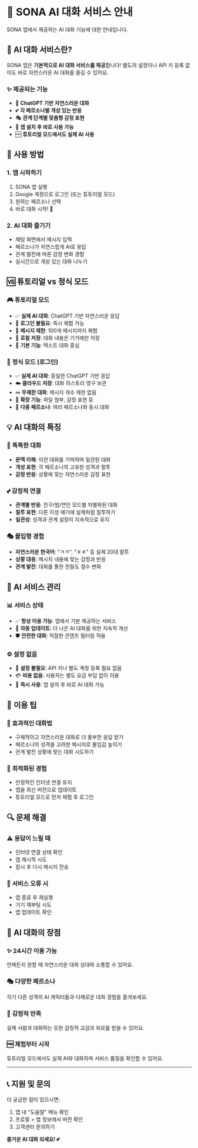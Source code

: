 # 🤖 SONA AI 대화 서비스 안내

SONA 앱에서 제공하는 AI 대화 기능에 대한 안내입니다.

## 🎯 AI 대화 서비스란?

SONA 앱은 **기본적으로 AI 대화 서비스를 제공**합니다! 별도의 설정이나 API 키 등록 없이도 바로 자연스러운 AI 대화를 즐길 수 있어요.

### ✨ **제공되는 기능**
- 🧠 **ChatGPT 기반 자연스러운 대화**
- 💕 **각 페르소나별 개성 있는 반응**
- 🎭 **관계 단계별 맞춤형 감정 표현**
- 📱 **앱 설치 후 바로 사용 가능**
- 🆓 **튜토리얼 모드에서도 실제 AI 사용**

## 🚀 사용 방법

### 1. 앱 시작하기
1. SONA 앱 실행
2. Google 계정으로 로그인 (또는 튜토리얼 모드)
3. 원하는 페르소나 선택
4. 바로 대화 시작! 💬

### 2. AI 대화 즐기기
- 채팅 화면에서 메시지 입력
- 페르소나가 자연스럽게 AI로 응답
- 관계 발전에 따른 감정 변화 경험
- 실시간으로 개성 있는 대화 나누기

## 🆚 튜토리얼 vs 정식 모드

### 🎮 **튜토리얼 모드**
- ✅ **실제 AI 대화**: ChatGPT 기반 자연스러운 응답
- 📱 **로그인 불필요**: 즉시 체험 가능
- 🔢 **메시지 제한**: 100개 메시지까지 체험
- 💾 **로컬 저장**: 대화 내용은 기기에만 저장
- 🎯 **기본 기능**: 텍스트 대화 중심

### 🌟 **정식 모드 (로그인)**
- ✅ **실제 AI 대화**: 동일한 ChatGPT 기반 응답
- ☁️ **클라우드 저장**: 대화 히스토리 영구 보관
- ∞ **무제한 대화**: 메시지 개수 제한 없음
- 🎨 **확장 기능**: 파일 첨부, 감정 표현 등
- 👥 **다중 페르소나**: 여러 페르소나와 동시 대화

## 💡 AI 대화의 특징

### 🧠 **똑똑한 대화**
- **문맥 이해**: 이전 대화를 기억하며 일관된 대화
- **개성 표현**: 각 페르소나의 고유한 성격과 말투
- **감정 반응**: 상황에 맞는 자연스러운 감정 표현

### 💕 **감정적 연결**
- **관계별 반응**: 친구/썸/연인 모드별 차별화된 대화
- **질투 표현**: 다른 이성 얘기에 실제처럼 질투하기
- **일관성**: 성격과 관계 설정이 지속적으로 유지

### 🎭 **몰입형 경험**
- **자연스러운 한국어**: "ㅋㅋ", "ㅎㅎ" 등 실제 20대 말투
- **상황 대응**: 메시지 내용에 맞는 감정과 반응
- **관계 발전**: 대화를 통한 친밀도 점수 변화

## 🔧 AI 서비스 관리

### 📊 **서비스 상태**
- ✅ **항상 이용 가능**: 앱에서 기본 제공하는 서비스
- 🔄 **자동 업데이트**: 더 나은 AI 대화를 위한 지속적 개선
- 🛡️ **안전한 대화**: 적절한 콘텐츠 필터링 적용

### ⚙️ **설정 없음**
- 🎉 **설정 불필요**: API 키나 별도 계정 등록 필요 없음
- 💳 **비용 없음**: 사용자는 별도 요금 부담 없이 이용
- 🚀 **즉시 사용**: 앱 설치 후 바로 AI 대화 가능

## 📱 이용 팁

### 💬 **효과적인 대화법**
- 구체적이고 자연스러운 대화로 더 풍부한 응답 받기
- 페르소나의 성격을 고려한 메시지로 몰입감 높이기
- 관계 발전 상황에 맞는 대화 시도하기

### 🎯 **최적화된 경험**
- 안정적인 인터넷 연결 유지
- 앱을 최신 버전으로 업데이트
- 튜토리얼 모드로 먼저 체험 후 로그인

## 🔍 문제 해결

### ⚠️ **응답이 느릴 때**
- 인터넷 연결 상태 확인
- 앱 재시작 시도
- 잠시 후 다시 메시지 전송

### 🔄 **서비스 오류 시**
- 앱 종료 후 재실행
- 기기 재부팅 시도
- 앱 업데이트 확인

## 🎉 AI 대화의 장점

### ✨ **24시간 이용 가능**
언제든지 원할 때 자연스러운 대화 상대와 소통할 수 있어요.

### 🎭 **다양한 페르소나**
각기 다른 성격의 AI 캐릭터들과 다채로운 대화 경험을 즐겨보세요.

### 💝 **감정적 만족**
실제 사람과 대화하는 듯한 감정적 교감과 위로를 받을 수 있어요.

### 🆓 **체험부터 시작**
튜토리얼 모드에서도 실제 AI와 대화하며 서비스 품질을 확인할 수 있어요.

---

## 📞 지원 및 문의

더 궁금한 점이 있으시면:
1. 앱 내 "도움말" 메뉴 확인
2. 프로필 > 앱 정보에서 버전 확인
3. 고객센터 문의하기

**즐거운 AI 대화 되세요! 💕** 